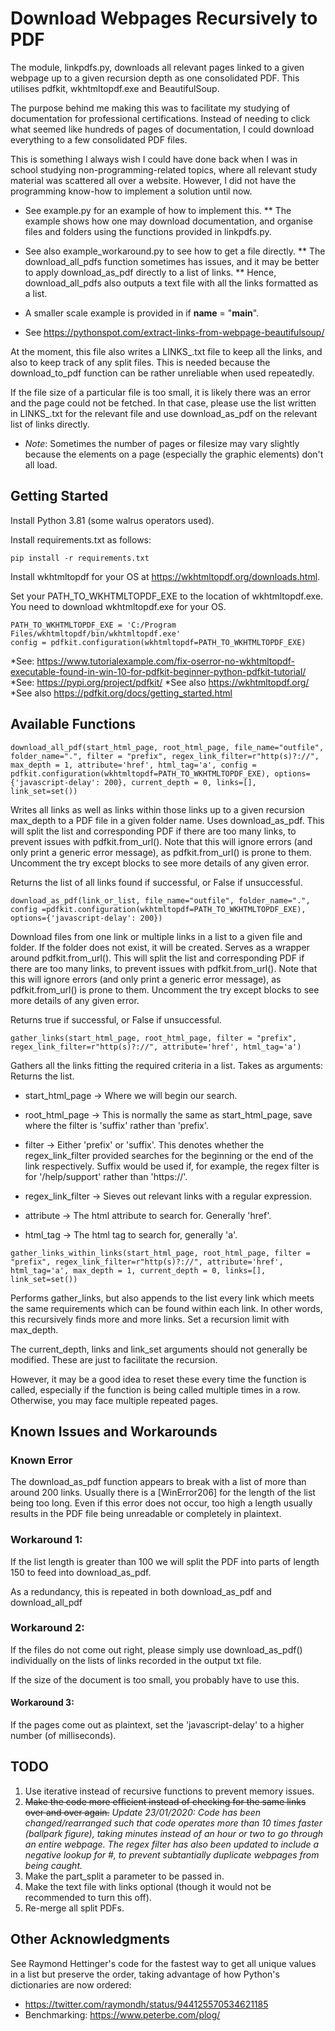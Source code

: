 # Download Webpages Recursively to PDF
The module, linkpdfs.py, downloads all relevant pages linked to a given webpage up to a given recursion depth as one consolidated PDF. This utilises pdfkit, wkhtmltopdf.exe and BeautifulSoup.

The purpose behind me making this was to facilitate my studying of documentation for professional certifications. Instead of needing to click what seemed like hundreds of pages of documentation, I could download everything to a few consolidated PDF files.

This is something I always wish I could have done back when I was in school studying non-programming-related topics, where all relevant study material was scattered all over a website. However, I did not have the programming know-how to implement a solution until now.

* See example.py for an example of how to implement this.
** The example shows how one may download documentation, and organise files and folders using the functions provided in linkpdfs.py.

* See also example_workaround.py to see how to get a file directly. 
** The download_all_pdfs function sometimes has issues, and it may be better to apply download_as_pdf directly to a list of links. 
** Hence, download_all_pdfs also outputs a text file with all the links formatted as a list.

* A smaller scale example is provided in if __name__ = "__main__".

* See https://pythonspot.com/extract-links-from-webpage-beautifulsoup/

At the moment, this file also writes a LINKS_.txt file to keep all the links, and also to keep track of any split files. This is needed because the download_to_pdf function can be rather unreliable when used repeatedly. 

If the file size of a particular file is too small, it is likely there was an error and the page could not be fetched. In that case, please use the list written in LINKS_.txt for the relevant file and use download_as_pdf on the relevant list of links directly.



* *Note*: Sometimes the number of pages or filesize may vary slightly because the elements on a page (especially the graphic elements) don't all load. 

## Getting Started

Install Python 3.81 (some walrus operators used).

Install requirements.txt as follows:

```
pip install -r requirements.txt
```

Install wkhtmltopdf for your OS at https://wkhtmltopdf.org/downloads.html.

Set your PATH_TO_WKHTMLTOPDF_EXE to the location of wkhtmltopdf.exe. You need to download wkhtmltopdf.exe for your OS. 

```
PATH_TO_WKHTMLTOPDF_EXE = 'C:/Program Files/wkhtmltopdf/bin/wkhtmltopdf.exe'
config = pdfkit.configuration(wkhtmltopdf=PATH_TO_WKHTMLTOPDF_EXE)
```
*See: https://www.tutorialexample.com/fix-oserror-no-wkhtmltopdf-executable-found-in-win-10-for-pdfkit-beginner-python-pdfkit-tutorial/
*See: https://pypi.org/project/pdfkit/
*See also https://wkhtmltopdf.org/
*See also https://pdfkit.org/docs/getting_started.html

## Available Functions
```
download_all_pdf(start_html_page, root_html_page, file_name="outfile", folder_name=".", filter = "prefix", regex_link_filter=r"http(s)?://", max_depth = 1, attribute='href', html_tag='a', config = pdfkit.configuration(wkhtmltopdf=PATH_TO_WKHTMLTOPDF_EXE), options={'javascript-delay': 200}, current_depth = 0, links=[], link_set=set())
```
Writes all links as well as links within those links up to a given recursion max_depth to a PDF file in a given folder name.
Uses download_as_pdf.
This will split the list and corresponding PDF if there are too many links, to prevent issues with pdfkit.from_url().
Note that this will ignore errors (and only print a generic error message), as pdfkit.from_url() is prone to them. Uncomment the try except blocks to see more details of any given error.

Returns the list of all links found if successful, or False if unsuccessful.
```
download_as_pdf(link_or_list, file_name="outfile", folder_name=".", config =pdfkit.configuration(wkhtmltopdf=PATH_TO_WKHTMLTOPDF_EXE), options={'javascript-delay': 200})
```
Download files from one link or multiple links in a list to a given file and folder. If the folder does not exist, it will be created.
Serves as a wrapper around pdfkit.from_url().
This will split the list and corresponding PDF if there are too many links, to prevent issues with pdfkit.from_url().
Note that this will ignore errors (and only print a generic error message), as pdfkit.from_url() is prone to them. Uncomment the try except blocks to see more details of any given error.

Returns true if successful, or False if unsuccessful.
```
gather_links(start_html_page, root_html_page, filter = "prefix", regex_link_filter=r"http(s)?://", attribute='href', html_tag='a')
```

Gathers all the links fitting the required criteria in a list. Takes as arguments: Returns the list.

* start_html_page -> Where we will begin our search.

* root_html_page -> This is normally the same as start_html_page, save where the filter is 'suffix' rather than 'prefix'. 

* filter -> Either 'prefix' or 'suffix'. This denotes whether the regex_link_filter provided searches for the beginning or the end of the link respectively. Suffix would be used if, for example, the regex filter is for '/help/support' rather than 'https://'.

* regex_link_filter -> Sieves out relevant links with a regular expression.

* attribute -> The html attribute to search for. Generally 'href'.

* html_tag -> The html tag to search for, generally 'a'.

```
gather_links_within_links(start_html_page, root_html_page, filter = "prefix", regex_link_filter=r"http(s)?://", attribute='href', html_tag='a', max_depth = 1, current_depth = 0, links=[], link_set=set())
```

Performs gather_links, but also appends to the list every link which meets the same requirements which can be found within each link. In other words, this recursively finds more and more links. Set a recursion limit with max_depth. 

The current_depth, links and link_set arguments should not generally be modified. These are just to facilitate the recursion. 

However, it may be a good idea to reset these every time the function is called, especially if the function is being called multiple times in a row. Otherwise, you may face multiple repeated pages.
 
## Known Issues and Workarounds

### Known Error

The download_as_pdf function appears to break with a list of more than around 200 links. Usually there is a [WinError206] for the length of the list being too long. Even if this error does not occur, too high a length usually results in the PDF file being unreadable or completely in plaintext. 

### Workaround 1: 

If the list length is greater than 100 we will split the PDF into parts of length 150 to feed into download_as_pdf.

As a redundancy, this is repeated in both download_as_pdf and download_all_pdf

### Workaround 2: 
If the files do not come out right, please simply use download_as_pdf() individually on the lists of links recorded in the output txt file.

If the size of the document is too small, you probably have to use this.

#### Workaround 3: 
If the pages come out as plaintext, set the 'javascript-delay' to a higher number (of milliseconds).

## TODO

1. Use iterative instead of recursive functions to prevent memory issues.
1. ~~Make the code more efficient instead of checking for the same links over and over again.~~ 
_Update 23/01/2020: Code has been changed/rearranged such that code operates more than 10 times faster (ballpark figure), taking minutes instead of an hour or two to go through an entire webpage. The regex filter has also been updated to include a negative lookup for #, to prevent subtantially duplicate webpages from being caught._
1. Make the part_split a parameter to be passed in.
1. Make the text file with links optional (though it would not be recommended to turn this off).
1. Re-merge all split PDFs.

## Other Acknowledgments

See Raymond Hettinger's code for the fastest way to get all unique values in a list but preserve the order, taking advantage of how Python's dictionaries are now ordered:

* https://twitter.com/raymondh/status/944125570534621185
* Benchmarking: https://www.peterbe.com/plog/


